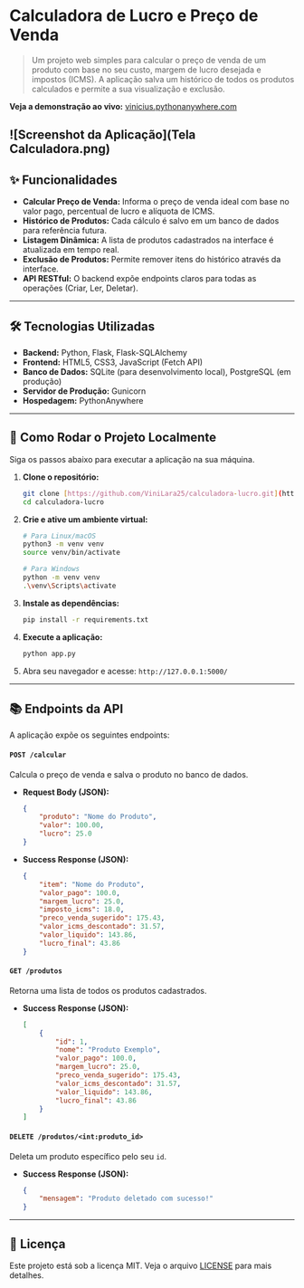# Calculadora de Lucro e Preço de Venda

> Um projeto web simples para calcular o preço de venda de um produto com base no seu custo, margem de lucro desejada e impostos (ICMS). A aplicação salva um histórico de todos os produtos calculados e permite a sua visualização e exclusão.

**Veja a demonstração ao vivo:** [vinicius.pythonanywhere.com](http://vinicius.pythonanywhere.com/)

![Screenshot da Aplicação](Tela Calculadora.png)
---

## ✨ Funcionalidades

* **Calcular Preço de Venda:** Informa o preço de venda ideal com base no valor pago, percentual de lucro e alíquota de ICMS.
* **Histórico de Produtos:** Cada cálculo é salvo em um banco de dados para referência futura.
* **Listagem Dinâmica:** A lista de produtos cadastrados na interface é atualizada em tempo real.
* **Exclusão de Produtos:** Permite remover itens do histórico através da interface.
* **API RESTful:** O backend expõe endpoints claros para todas as operações (Criar, Ler, Deletar).

---

## 🛠️ Tecnologias Utilizadas

* **Backend:** Python, Flask, Flask-SQLAlchemy
* **Frontend:** HTML5, CSS3, JavaScript (Fetch API)
* **Banco de Dados:** SQLite (para desenvolvimento local), PostgreSQL (em produção)
* **Servidor de Produção:** Gunicorn
* **Hospedagem:** PythonAnywhere

---

## 🚀 Como Rodar o Projeto Localmente

Siga os passos abaixo para executar a aplicação na sua máquina.

1.  **Clone o repositório:**
    ```bash
    git clone [https://github.com/ViniLara25/calculadora-lucro.git](https://github.com/ViniLara25/calculadora-lucro.git)
    cd calculadora-lucro
    ```

2.  **Crie e ative um ambiente virtual:**
    ```bash
    # Para Linux/macOS
    python3 -m venv venv
    source venv/bin/activate

    # Para Windows
    python -m venv venv
    .\venv\Scripts\activate
    ```

3.  **Instale as dependências:**
    ```bash
    pip install -r requirements.txt
    ```

4.  **Execute a aplicação:**
    ```bash
    python app.py
    ```

5.  Abra seu navegador e acesse: `http://127.0.0.1:5000/`

---

## 📚 Endpoints da API

A aplicação expõe os seguintes endpoints:

#### `POST /calcular`

Calcula o preço de venda e salva o produto no banco de dados.

* **Request Body (JSON):**
    ```json
    {
        "produto": "Nome do Produto",
        "valor": 100.00,
        "lucro": 25.0
    }
    ```

* **Success Response (JSON):**
    ```json
    {
        "item": "Nome do Produto",
        "valor_pago": 100.0,
        "margem_lucro": 25.0,
        "imposto_icms": 18.0,
        "preco_venda_sugerido": 175.43,
        "valor_icms_descontado": 31.57,
        "valor_liquido": 143.86,
        "lucro_final": 43.86
    }
    ```

#### `GET /produtos`

Retorna uma lista de todos os produtos cadastrados.

* **Success Response (JSON):**
    ```json
    [
        {
            "id": 1,
            "nome": "Produto Exemplo",
            "valor_pago": 100.0,
            "margem_lucro": 25.0,
            "preco_venda_sugerido": 175.43,
            "valor_icms_descontado": 31.57,
            "valor_liquido": 143.86,
            "lucro_final": 43.86
        }
    ]
    ```

#### `DELETE /produtos/<int:produto_id>`

Deleta um produto específico pelo seu `id`.

* **Success Response (JSON):**
    ```json
    {
        "mensagem": "Produto deletado com sucesso!"
    }
    ```

---

## 📄 Licença

Este projeto está sob a licença MIT. Veja o arquivo [LICENSE](LICENSE) para mais detalhes.

